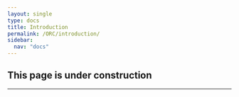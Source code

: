 ```yaml
---
layout: single
type: docs
title: Introduction
permalink: /ORC/introduction/
sidebar:
  nav: "docs"
---
```


## This page is under construction

---